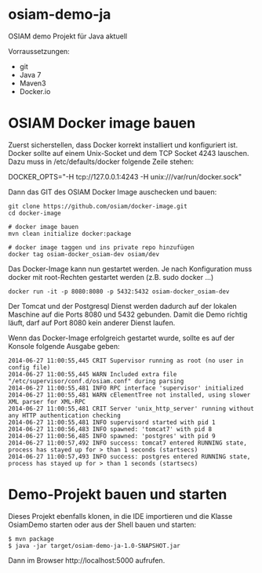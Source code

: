 osiam-demo-ja
=============

OSIAM demo Projekt für Java aktuell

Vorraussetzungen:
* git
* Java 7
* Maven3
* Docker.io

# OSIAM Docker image bauen

Zuerst sicherstellen, dass Docker korrekt installiert und konfiguriert ist. Docker sollte auf einem Unix-Socket und dem TCP Socket 4243 lauschen.
Dazu muss in /etc/defaults/docker folgende Zeile stehen:

  DOCKER_OPTS="-H tcp://127.0.0.1:4243 -H unix:///var/run/docker.sock"

Dann das GIT des OSIAM Docker Image auschecken und bauen:

    git clone https://github.com/osiam/docker-image.git
    cd docker-image

    # docker image bauen
    mvn clean initialize docker:package

    # docker image taggen und ins private repo hinzufügen
    docker tag osiam-docker_osiam-dev osiam/dev

Das Docker-Image kann nun gestartet werden. Je nach Konfiguration muss docker mit root-Rechten gestartet werden (z.B. sudo docker ...)

    docker run -it -p 8080:8080 -p 5432:5432 osiam-docker_osiam-dev

Der Tomcat und der Postgresql Dienst werden dadurch auf der lokalen Maschine auf die Ports 8080 und 5432 gebunden. Damit die Demo richtig läuft, darf auf Port 8080 kein anderer Dienst laufen.

Wenn das Docker-Image erfolgreich gestartet wurde, sollte es auf der Konsole folgende Ausgabe geben:

    2014-06-27 11:00:55,445 CRIT Supervisor running as root (no user in config file)
    2014-06-27 11:00:55,445 WARN Included extra file "/etc/supervisor/conf.d/osiam.conf" during parsing
    2014-06-27 11:00:55,481 INFO RPC interface 'supervisor' initialized
    2014-06-27 11:00:55,481 WARN cElementTree not installed, using slower XML parser for XML-RPC
    2014-06-27 11:00:55,481 CRIT Server 'unix_http_server' running without any HTTP authentication checking
    2014-06-27 11:00:55,481 INFO supervisord started with pid 1
    2014-06-27 11:00:56,483 INFO spawned: 'tomcat7' with pid 8
    2014-06-27 11:00:56,485 INFO spawned: 'postgres' with pid 9
    2014-06-27 11:00:57,492 INFO success: tomcat7 entered RUNNING state, process has stayed up for > than 1 seconds (startsecs)
    2014-06-27 11:00:57,493 INFO success: postgres entered RUNNING state, process has stayed up for > than 1 seconds (startsecs)


# Demo-Projekt bauen und starten

Dieses Projekt ebenfalls klonen, in die IDE importieren und die Klasse OsiamDemo starten oder aus der Shell bauen und starten:

    $ mvn package
    $ java -jar target/osiam-demo-ja-1.0-SNAPSHOT.jar

Dann im Browser http://localhost:5000 aufrufen.